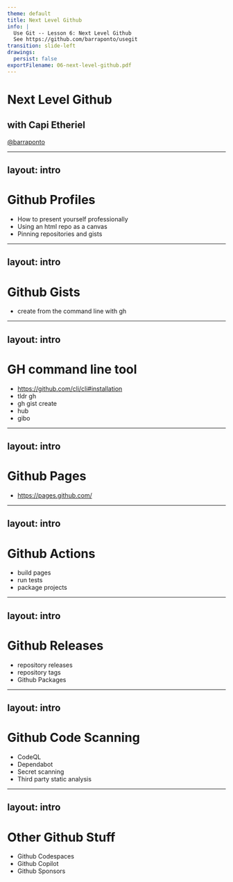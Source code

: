 ```yaml
---
theme: default
title: Next Level Github
info: |
  Use Git -- Lesson 6: Next Level Github
  See https://github.com/barraponto/usegit
transition: slide-left
drawings:
  persist: false
exportFilename: 06-next-level-github.pdf
---
```


# Next Level Github

## with Capi Etheriel

[@barraponto](https://github.com/barraponto)

---
layout: intro
---

# Github Profiles

- How to present yourself professionally
- Using an html repo as a canvas
- Pinning repositories and gists

---
layout: intro
---

# Github Gists

- create from the command line with gh

---
layout: intro
---

# GH command line tool

- https://github.com/cli/cli#installation
- tldr gh
- gh gist create
- hub
- gibo

---
layout: intro
---

# Github Pages

- https://pages.github.com/

---
layout: intro
---

# Github Actions

- build pages
- run tests
- package projects

---
layout: intro
---

# Github Releases

- repository releases
- repository tags
- Github Packages

---
layout: intro
---

# Github Code Scanning

- CodeQL
- Dependabot
- Secret scanning
- Third party static analysis

---
layout: intro
---

# Other Github Stuff

- Github Codespaces
- Github Copilot
- Github Sponsors
